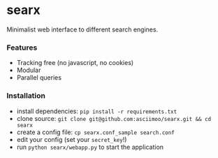 searx
=====

Minimalist web interface to different search engines.

### Features

* Tracking free (no javascript, no cookies)
* Modular
* Parallel queries

### Installation

*   install dependencies: `pip install -r requirements.txt`
*   clone source: `git clone git@github.com:asciimoo/searx.git && cd searx`
*   create a config file: `cp searx.conf_sample search.conf`
*   edit your config (set your `secret_key`!)
*   run `python searx/webapp.py` to start the application
